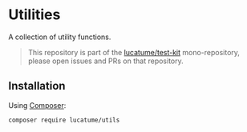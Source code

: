 # Utilities

A collection of utility functions.

> This repository is part of the [lucatume/test-kit](https://github.com/lucatume/test-kit) mono-repository, please open issues and PRs on that repository.

## Installation

Using [Composer](https://getcomposer.org/):

```bash
composer require lucatume/utils
```
